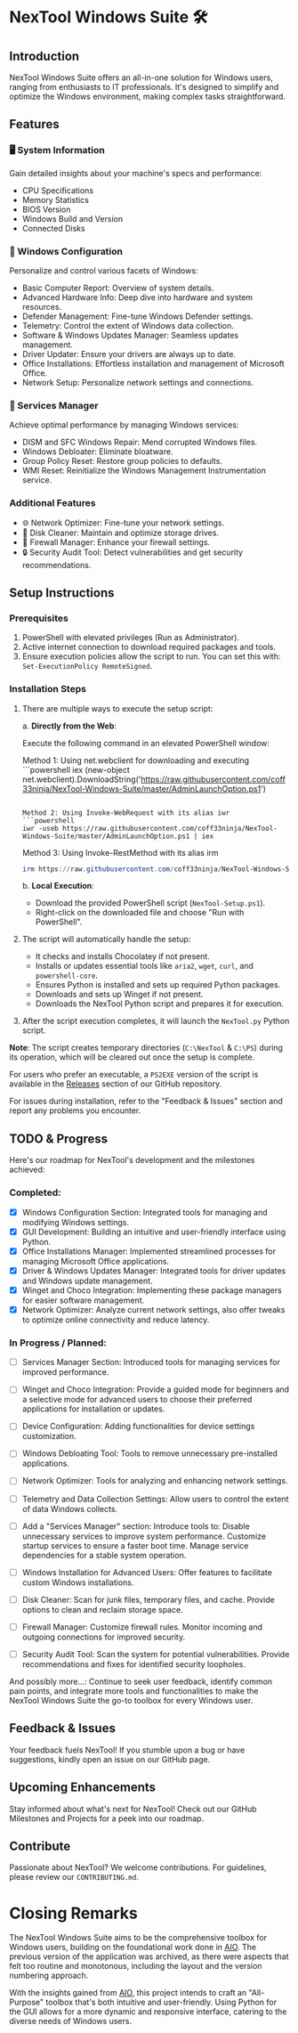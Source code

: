 # NexTool Windows Suite 🛠️

## Introduction

NexTool Windows Suite offers an all-in-one solution for Windows users, ranging from enthusiasts to IT professionals. It's designed to simplify and optimize the Windows environment, making complex tasks straightforward.

## Features

### 🖥️ System Information

Gain detailed insights about your machine's specs and performance:
- CPU Specifications
- Memory Statistics
- BIOS Version
- Windows Build and Version
- Connected Disks

### 🔧 Windows Configuration

Personalize and control various facets of Windows:
- Basic Computer Report: Overview of system details.
- Advanced Hardware Info: Deep dive into hardware and system resources.
- Defender Management: Fine-tune Windows Defender settings.
- Telemetry: Control the extent of Windows data collection.
- Software & Windows Updates Manager: Seamless updates management.
- Driver Updater: Ensure your drivers are always up to date.
- Office Installations: Effortless installation and management of Microsoft Office.
- Network Setup: Personalize network settings and connections.

### 🚀 Services Manager

Achieve optimal performance by managing Windows services:
- DISM and SFC Windows Repair: Mend corrupted Windows files.
- Windows Debloater: Eliminate bloatware.
- Group Policy Reset: Restore group policies to defaults.
- WMI Reset: Reinitialize the Windows Management Instrumentation service.

### Additional Features
- 🌐 Network Optimizer: Fine-tune your network settings.
- 💽 Disk Cleaner: Maintain and optimize storage drives.
- 🚫 Firewall Manager: Enhance your firewall settings.
- 🔒 Security Audit Tool: Detect vulnerabilities and get security recommendations.

## Setup Instructions

### Prerequisites

1. PowerShell with elevated privileges (Run as Administrator).
2. Active internet connection to download required packages and tools.
3. Ensure execution policies allow the script to run. You can set this with: `Set-ExecutionPolicy RemoteSigned`.

### Installation Steps

1. There are multiple ways to execute the setup script:

   a. **Directly from the Web**:
   
      Execute the following command in an elevated PowerShell window:

      Method 1: Using net.webclient for downloading and executing
            ```powershell
      iex (new-object net.webclient).DownloadString('https://raw.githubusercontent.com/coff33ninja/NexTool-Windows-Suite/master/AdminLaunchOption.ps1')
      ```
      
      Method 2: Using Invoke-WebRequest with its alias iwr 
      ```powershell
      iwr -useb https://raw.githubusercontent.com/coff33ninja/NexTool-Windows-Suite/master/AdminLaunchOption.ps1 | iex
      ```
      
      Method 3: Using Invoke-RestMethod with its alias irm 
      ```powershell
      irm https://raw.githubusercontent.com/coff33ninja/NexTool-Windows-Suite/master/AdminLaunchOption.ps1 | iex
      ```

   b. **Local Execution**:
   
      - Download the provided PowerShell script (`NexTool-Setup.ps1`).
      - Right-click on the downloaded file and choose "Run with PowerShell".

3. The script will automatically handle the setup:
   - It checks and installs Chocolatey if not present.
   - Installs or updates essential tools like `aria2`, `wget`, `curl`, and `powershell-core`.
   - Ensures Python is installed and sets up required Python packages.
   - Downloads and sets up Winget if not present.
   - Downloads the NexTool Python script and prepares it for execution.

4. After the script execution completes, it will launch the `NexTool.py` Python script.

**Note**: The script creates temporary directories (`C:\NexTool` & `C:\PS`) during its operation, which will be cleared out once the setup is complete.

For users who prefer an executable, a `PS2EXE` version of the script is available in the [Releases](https://github.com/coff33ninja/NexTool-Windows-Suite/releases) section of our GitHub repository.

For issues during installation, refer to the "Feedback & Issues" section and report any problems you encounter.


## TODO & Progress

Here's our roadmap for NexTool's development and the milestones achieved:

### Completed:
- [x] Windows Configuration Section: Integrated tools for managing and modifying Windows settings.
- [x] GUI Development: Building an intuitive and user-friendly interface using Python.
- [x] Office Installations Manager: Implemented streamlined processes for managing Microsoft Office applications.
- [x] Driver & Windows Updates Manager: Integrated tools for driver updates and Windows update management.
- [x] Winget and Choco Integration: Implementing these package managers for easier software management.
- [x] Network Optimizer: Analyze current network settings, also offer tweaks to optimize online connectivity and reduce latency.

### In Progress / Planned:
- [ ] Services Manager Section: Introduced tools for managing services for improved performance.
- [ ] Winget and Choco Integration: Provide a guided mode for beginners and a selective mode for advanced users to choose their preferred applications for installation or updates.
- [ ] Device Configuration: Adding functionalities for device settings customization.
- [ ] Windows Debloating Tool: Tools to remove unnecessary pre-installed applications.
- [ ] Network Optimizer: Tools for analyzing and enhancing network settings.
- [ ] Telemetry and Data Collection Settings: Allow users to control the extent of data Windows collects.
- [ ] Add a "Services Manager" section: Introduce tools to:
         Disable unnecessary services to improve system performance.
         Customize startup services to ensure a faster boot time.
         Manage service dependencies for a stable system operation.
- [ ] Windows Installation for Advanced Users: Offer features to facilitate custom Windows installations.
- [ ] Disk Cleaner:  Scan for junk files, temporary files, and cache. Provide options to clean and reclaim storage space.
- [ ] Firewall Manager: Customize firewall rules. Monitor incoming and outgoing connections for improved security.
- [ ] Security Audit Tool: Scan the system for potential vulnerabilities. Provide recommendations and fixes for identified security loopholes.


And possibly more...: Continue to seek user feedback, identify common pain points, and integrate more tools and functionalities to make the NexTool Windows Suite the go-to toolbox for every Windows user.

## Feedback & Issues

Your feedback fuels NexTool! If you stumble upon a bug or have suggestions, kindly open an issue on our GitHub page.

## Upcoming Enhancements

Stay informed about what's next for NexTool! Check out our GitHub Milestones and Projects for a peek into our roadmap.

## Contribute

Passionate about NexTool? We welcome contributions. For guidelines, please review our `CONTRIBUTING.md`.

# Closing Remarks

The NexTool Windows Suite aims to be the comprehensive toolbox for Windows users, building on the foundational work done in [AIO](https://github.com/coff33ninja/AIO). The previous version of the application was archived, as there were aspects that felt too routine and monotonous, including the layout and the version numbering approach.

With the insights gained from [AIO](https://github.com/coff33ninja/AIO), this project intends to craft an "All-Purpose" toolbox that's both intuitive and user-friendly. Using Python for the GUI allows for a more dynamic and responsive interface, catering to the diverse needs of Windows users.
